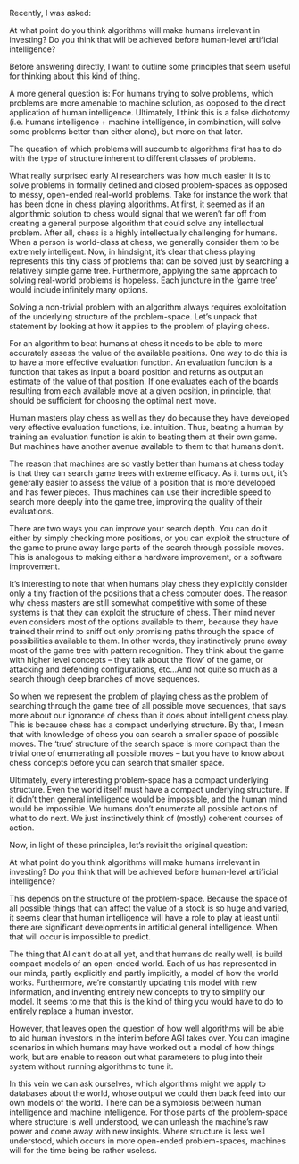 Recently, I was asked:

At what point do you think algorithms will make humans irrelevant in investing? Do you think that will be achieved before human-level artificial intelligence?

Before answering directly, I want to outline some principles that seem useful for thinking about this kind of thing.

A more general question is: For humans trying to solve problems, which problems are more amenable to machine solution, as opposed to the direct application of human intelligence. Ultimately, I think this is a false dichotomy (i.e. humans intelligence + machine intelligence, in combination, will solve some problems better than either alone), but more on that later.

The question of which problems will succumb to algorithms first has to do with the type of structure inherent to different classes of problems.

What really surprised early AI researchers was how much easier it is to solve problems in formally defined and closed problem-spaces as opposed to messy, open-ended real-world problems. Take for instance the work that has been done in chess playing algorithms. At first, it seemed as if an algorithmic solution to chess would signal that we weren’t far off from creating a general purpose algorithm that could solve any intellectual problem. After all, chess is a highly intellectually challenging for humans. When a person is world-class at chess, we generally consider them to be extremely intelligent. Now, in hindsight, it’s clear that chess playing represents this tiny class of problems that can be solved just by searching a relatively simple game tree. Furthermore, applying the same approach to solving real-world problems is hopeless. Each juncture in the ‘game tree’ would include infinitely many options.

Solving a non-trivial problem with an algorithm always requires exploitation of the underlying structure of the problem-space. Let’s unpack that statement by looking at how it applies to the problem of playing chess.

For an algorithm to beat humans at chess it needs to be able to more accurately assess the value of the available positions. One way to do this is to have a more effective evaluation function. An evaluation function is a function that takes as input a board position and returns as output an estimate of the value of that position. If one evaluates each of the boards resulting from each available move at a given position, in principle, that should be sufficient for choosing the optimal next move.

Human masters play chess as well as they do because they have developed very effective evaluation functions, i.e. intuition. Thus, beating a human by training an evaluation function is akin to beating them at their own game. But machines have another avenue available to them to that humans don’t.

The reason that machines are so vastly better than humans at chess today is that they can search game trees with extreme efficacy. As it turns out, it’s generally easier to assess the value of a position that is more developed and has fewer pieces. Thus machines can use their incredible speed to search more deeply into the game tree, improving the quality of their evaluations.

There are two ways you can improve your search depth. You can do it either by simply checking more positions, or you can exploit the structure of the game to prune away large parts of the search through possible moves. This is analogous to making either a hardware improvement, or a software improvement.

It’s interesting to note that when humans play chess they explicitly consider only a tiny fraction of the positions that a chess computer does. The reason why chess masters are still somewhat competitive with some of these systems is that they can exploit the structure of chess. Their mind never even considers most of the options available to them, because they have trained their mind to sniff out only promising paths through the space of possibilities available to them. In other words, they instinctively prune away most of the game tree with pattern recognition. They think about the game with higher level concepts – they talk about the ‘flow’ of the game, or attacking and defending configurations, etc…And not quite so much as a search through deep branches of move sequences.

So when we represent the problem of playing chess as the problem of searching through the game tree of all possible move sequences, that says more about our ignorance of chess than it does about intelligent chess play. This is because chess has a compact underlying structure. By that, I mean that with knowledge of chess you can search a smaller space of possible moves. The ‘true’ structure of the search space is more compact than the trivial one of enumerating all possible moves – but you have to know about chess concepts before you can search that smaller space.

Ultimately, every interesting problem-space has a compact underlying structure. Even the world itself must have a compact underlying structure. If it didn’t then general intelligence would be impossible, and the human mind would be impossible. We humans don’t enumerate all possible actions of what to do next. We just instinctively think of (mostly) coherent courses of action.

Now, in light of these principles, let’s revisit the original question:

At what point do you think algorithms will make humans irrelevant in investing? Do you think that will be achieved before human-level artificial intelligence?

This depends on the structure of the problem-space. Because the space of all possible things that can affect the value of a stock is so huge and varied, it seems clear that human intelligence will have a role to play at least until there are significant developments in artificial general intelligence. When that will occur is impossible to predict.

The thing that AI can’t do at all yet, and that humans do really well, is build compact models of an open-ended world. Each of us has represented in our minds, partly explicitly and partly implicitly, a model of how the world works. Furthermore, we’re constantly updating this model with new information, and inventing entirely new concepts to try to simplify our model. It seems to me that this is the kind of thing you would have to do to entirely replace a human investor.

However, that leaves open the question of how well algorithms will be able to aid human investors in the interim before AGI takes over. You can imagine scenarios in which humans may have worked out a model of how things work, but are enable to reason out what parameters to plug into their system without running algorithms to tune it.

In this vein we can ask ourselves, which algorithms might we apply to databases about the world, whose output we could then back feed into our own models of the world.  There can be a symbiosis between human intelligence and machine intelligence. For those parts of the problem-space where structure is well understood, we can unleash the machine’s raw power and come away with new insights. Where structure is less well understood, which occurs in more open-ended problem-spaces, machines will for the time being be rather useless.
